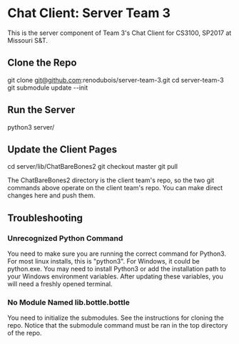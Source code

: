 # Chat Client: Server Team 3 #

This is the server component of Team 3's Chat Client for CS3100, SP2017 at Missouri S&T.

## Clone the Repo ##
git clone git@github.com:renodubois/server-team-3.git
cd server-team-3
git submodule update --init

## Run the Server ##
python3 server/

## Update the Client Pages ##
cd server/lib/ChatBareBones2
git checkout master
git pull

The ChatBareBones2 directory is the client team's repo, so the two git commands above operate on the client team's repo. You can make direct changes here and push them.

## Troubleshooting ##

### Unrecognized Python Command ###
You need to make sure you are running the correct command for Python3. For most linux installs, this is "python3". For Windows, it could be python.exe. You may need to install Python3 or add the installation path to your Windows environment variables. After updating these variables, you will need a freshly opened terminal.

### No Module Named lib.bottle.bottle ###
You need to initialize the submodules. See the instructions for cloning the repo. Notice that the submodule command must be ran in the top directory of the repo.
